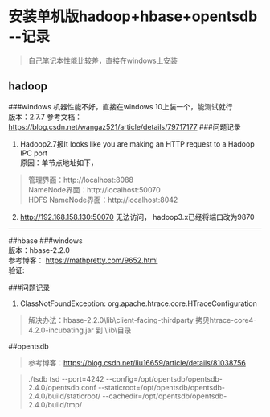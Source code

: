 # 安装单机版hadoop+hbase+opentsdb --记录
> 自己笔记本性能比较差，直接在windows上安装
## hadoop
###windows
机器性能不好，直接在windows 10上装一个，能测试就行    
版本：2.7.7
参考文档：https://blog.csdn.net/wangaz521/article/details/79717177 
###问题记录
1. Hadoop2.7报It looks like you are making an HTTP request to a Hadoop IPC port  
原因：单节点地址如下， 
> 管理界面：http://localhost:8088  
  NameNode界面：http://localhost:50070  
  HDFS NameNode界面：http://localhost:8042  
 
2. http://192.168.158.130:50070 无法访问， hadoop3.x已经将端口改为9870
----
##hbase
###windows  
版本：hbase-2.2.0  
参考博客： https://mathpretty.com/9652.html  
验证: 

###问题记录
1. ClassNotFoundException: org.apache.htrace.core.HTraceConfiguration
> 解决办法：hbase-2.2.0\lib\client-facing-thirdparty 拷贝htrace-core4-4.2.0-incubating.jar 到 \lib\目录


##opentsdb
> 参考博客：https://blog.csdn.net/liu16659/article/details/81038756

> ./tsdb tsd --port=4242 --config=/opt/opentsdb/opentsdb-2.4.0/opentsdb.conf --staticroot=/opt/opentsdb/opentsdb-2.4.0/build/staticroot/ --cachedir=/opt/opentsdb/opentsdb-2.4.0/build/tmp/



